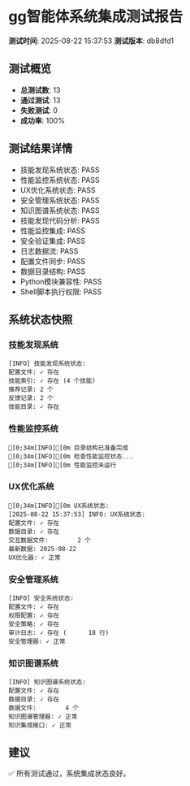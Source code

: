 # gg智能体系统集成测试报告

**测试时间**: 2025-08-22 15:37:53
**测试版本**: db8dfd1

## 测试概览

- **总测试数**: 13
- **通过测试**: 13
- **失败测试**: 0
- **成功率**: 100%

## 测试结果详情

- 技能发现系统状态: PASS
- 性能监控系统状态: PASS
- UX优化系统状态: PASS
- 安全管理系统状态: PASS
- 知识图谱系统状态: PASS
- 技能发现代码分析: PASS
- 性能监控集成: PASS
- 安全验证集成: PASS
- 日志数据流: PASS
- 配置文件同步: PASS
- 数据目录结构: PASS
- Python模块兼容性: PASS
- Shell脚本执行权限: PASS

## 系统状态快照

### 技能发现系统
```
[INFO] 技能发现系统状态:
配置文件: ✓ 存在
技能索引: ✓ 存在 (4 个技能)
推荐记录: 2 个
反馈记录: 2 个
技能目录: ✓ 存在
```

### 性能监控系统
```
[0;34m[INFO][0m 目录结构已准备完成
[0;34m[INFO][0m 检查性能监控状态...
[0;34m[INFO][0m 性能监控未运行
```

### UX优化系统
```
[0;34m[INFO][0m UX系统状态:
[2025-08-22 15:37:53] INFO: UX系统状态:
配置文件: ✓ 存在
数据目录: ✓ 存在
交互数据文件:        2 个
最新数据: 2025-08-22
UX优化器: ✓ 正常
```

### 安全管理系统
```
[INFO] 安全系统状态:
配置文件: ✓ 存在
权限配置: ✓ 存在
安全策略: ✓ 存在
审计日志: ✓ 存在 (      18 行)
安全管理器: ✓ 正常
```

### 知识图谱系统
```
[INFO] 知识图谱系统状态:
配置文件: ✓ 存在
数据目录: ✓ 存在
数据文件:        4 个
知识图谱管理器: ✓ 正常
知识集成接口: ✓ 正常
```

## 建议

✅ 所有测试通过，系统集成状态良好。
